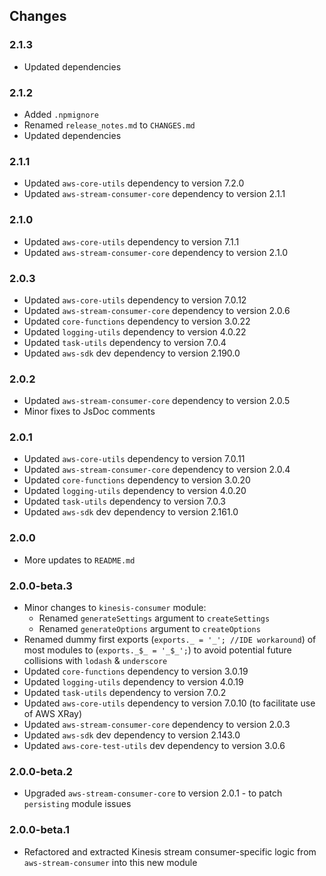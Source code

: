 ## Changes

### 2.1.3
- Updated dependencies

### 2.1.2
- Added `.npmignore`
- Renamed `release_notes.md` to `CHANGES.md`
- Updated dependencies

### 2.1.1
- Updated `aws-core-utils` dependency to version 7.2.0
- Updated `aws-stream-consumer-core` dependency to version 2.1.1

### 2.1.0
- Updated `aws-core-utils` dependency to version 7.1.1
- Updated `aws-stream-consumer-core` dependency to version 2.1.0

### 2.0.3
- Updated `aws-core-utils` dependency to version 7.0.12
- Updated `aws-stream-consumer-core` dependency to version 2.0.6
- Updated `core-functions` dependency to version 3.0.22
- Updated `logging-utils` dependency to version 4.0.22
- Updated `task-utils` dependency to version 7.0.4
- Updated `aws-sdk` dev dependency to version 2.190.0

### 2.0.2
- Updated `aws-stream-consumer-core` dependency to version 2.0.5
- Minor fixes to JsDoc comments

### 2.0.1
- Updated `aws-core-utils` dependency to version 7.0.11
- Updated `aws-stream-consumer-core` dependency to version 2.0.4
- Updated `core-functions` dependency to version 3.0.20
- Updated `logging-utils` dependency to version 4.0.20
- Updated `task-utils` dependency to version 7.0.3
- Updated `aws-sdk` dev dependency to version 2.161.0

### 2.0.0
- More updates to `README.md`

### 2.0.0-beta.3
- Minor changes to `kinesis-consumer` module:
  - Renamed `generateSettings` argument to `createSettings`
  - Renamed `generateOptions` argument to `createOptions`
- Renamed dummy first exports (`exports._ = '_'; //IDE workaround`) of most modules to (`exports._$_ = '_$_';`) to avoid 
  potential future collisions with `lodash` & `underscore`
- Updated `core-functions` dependency to version 3.0.19
- Updated `logging-utils` dependency to version 4.0.19
- Updated `task-utils` dependency to version 7.0.2
- Updated `aws-core-utils` dependency to version 7.0.10 (to facilitate use of AWS XRay)
- Updated `aws-stream-consumer-core` dependency to version 2.0.3
- Updated `aws-sdk` dev dependency to version 2.143.0
- Updated `aws-core-test-utils` dev dependency to version 3.0.6

### 2.0.0-beta.2
- Upgraded `aws-stream-consumer-core` to version 2.0.1 - to patch `persisting` module issues

### 2.0.0-beta.1
- Refactored and extracted Kinesis stream consumer-specific logic from `aws-stream-consumer` into this new module
